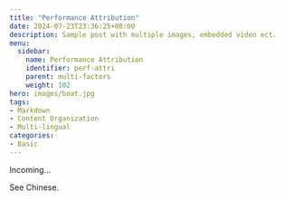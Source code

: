 ```yaml
---
title: "Performance Attribution"
date: 2024-07-23T23:36:25+08:00
description: Sample post with multiple images, embedded video ect.
menu:
  sidebar:
    name: Performance Attribution
    identifier: perf-attri
    parent: multi-factors
    weight: 102
hero: images/boat.jpg
tags:
- Markdown
- Content Organization
- Multi-lingual
categories:
- Basic
---
```


Incoming...

See Chinese.
